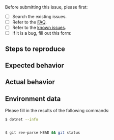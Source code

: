 Before submitting this issue, please first:

- [ ] Search the existing issues.
- [ ] Refer to the [FAQ](../docs/FAQ.md).
- [ ] Refer to the [known issues](../docs/KNOWNISSUES.md).
- [ ] If it is a bug, fill out this form:

Steps to reproduce
------------------


Expected behavior
-----------------


Actual behavior
---------------


Environment data
----------------

Please fill in the results of the following commands:

```sh
$ dotnet --info


$ git rev-parse HEAD && git status


```
